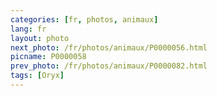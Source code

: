 ```yaml
---
categories: [fr, photos, animaux]
lang: fr
layout: photo
next_photo: /fr/photos/animaux/P0000056.html
picname: P0000058
prev_photo: /fr/photos/animaux/P0000082.html
tags: [Oryx]
---
```

